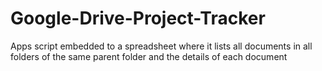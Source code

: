 # Google-Drive-Project-Tracker
 Apps script embedded to a spreadsheet where it lists all documents in all folders of the same parent folder and the details of each document
